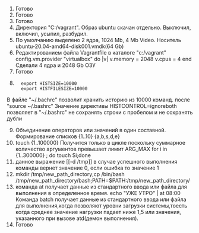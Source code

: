 1. Готово
2. Готово
3. Готово
4. Директория "C:/vagrant". Образ ubuntu скачан отдельно. Выключил, включил, усыпил, разбудил.
5. По умолчанию выделено 2 ядра, 1024 Mb, 4 Mb Video. Носитель ubuntu-20.04-amd64-disk001.vmdk(64 Gb)
6. Редактированием файла Vagrantfile в каталоге "c:/vagrant" 
    config.vm.provider "virtualbox" do |v|
    v.memory = 2048
    v.cpus = 4
    end
Сделали 4 ядра и 2048 Gb ОЗУ
7. Готово
8.  ```
      export HISTSIZE=10000
      export HISTFILESIZE=10000
    ```  
В файле "\~/.bachrc" позволит хранить историю из 10000 команд. после "source \~/.bashrc"
Значение директивы HISTCONTROL=ignoreboth позволяет в \"~/.bashrc" не сохранять строки с пробелом и не сохранять дубли

9. Объединение операторов или значений в один составной. 
Формирование списков {1..10}   {a,b,s,d,e}
10. touch {1..100000}
Получится только в цикле поскольку суммарное количество аргументов превышает лимит ARG_MAX
 for i in {1..300000} ; do touch $i;done
11. данное выражение [[-d /tmp]] в случае успешного выполнения команды вернет значение 0, если ошибка то значение 1 
12. mkdir /tmp/new_path_directory;cp /bin/bash /tmp/new_path_directory/bash;PATH=$PATH:/tmp/new_path_directory/
13. команда at получает данные из стандартного ввода или файла для выполнения в определенное время.
	echo "УЖЕ УТРО" | at 08:00
Команда batch получает данные из стандартного ввода или файла для выполнения,когда позволяют уровни загрузки системы,тоесть когда среднее значение нагрузки падает ниже 1,5 или значения, указанного при вызове atd(демон выполнения).
14. Готово
